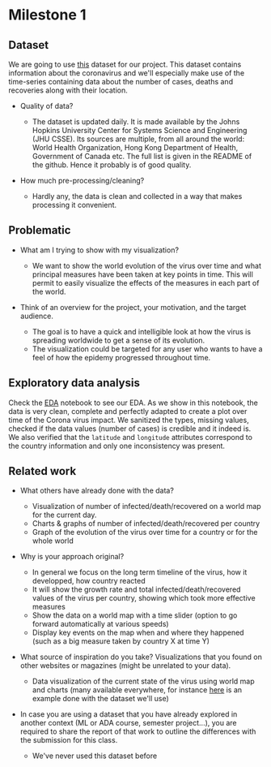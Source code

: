 # Milestone 1

## Dataset

We are going to use [this](https://github.com/CSSEGISandData/COVID-19) dataset for our project. This dataset contains information about the coronavirus and we'll especially make use of the time-series containing data about the number of cases, deaths and recoveries along with their location.

- Quality of data?
  - The dataset is updated daily. It is made available by the Johns Hopkins University Center for Systems Science and Engineering (JHU CSSE). Its sources are multiple, from all around the world: World Health Organization, Hong Kong Department of Health, Government of Canada etc. The full list is given in the README of the github. Hence it probably is of good quality.

- How much pre-processing/cleaning?
  - Hardly any, the data is clean and collected in a way that makes processing it convenient.

## Problematic

- What am I trying to show with my visualization?
  - We want to show the world evolution of the virus over time and what principal measures have been taken at key points in time. This will permit to easily visualize the effects of the measures in each part of the world.

- Think of an overview for the project, your motivation, and the target audience.
  - The goal is to have a quick and intelligible look at how the virus is spreading worldwide to get a sense of its evolution.
  - The visualization could be targeted for any user who wants to have a feel of how the epidemy progressed throughout time.

## Exploratory data analysis

Check the [EDA](./EDA.ipynb) notebook to see our EDA. As we show in this notebook, the data is very clean, complete and perfectly adapted to create a plot over time of the Corona virus impact. We sanitized the types, missing values, checked if the data values (number of cases) is credible and it indeed is. We also verified that the `latitude` and `longitude` attributes correspond to the country information and only one inconsistency was present.

## Related work

- What others have already done with the data?
  - Visualization of number of infected/death/recovered on a world map for the current day.
  - Charts & graphs of number of infected/death/recovered per country
  - Graph of the evolution of the virus over time for a country or for the whole world

- Why is your approach original?
  - In general we focus on the long term timeline of the virus, how it developped, how country reacted
  - It will show the growth rate and total infected/death/recovered values of the virus per country, showing which took more effective measures
  - Show the data on a world map with a time slider (option to go forward automatically at various speeds)
  - Display key events on the map when and where they happened (such as a big measure taken by country X at time Y)

- What source of inspiration do you take? Visualizations that you found on other websites or magazines (might be unrelated to your data).
  - Data visualization of the current state of the virus using world map and charts (many available everywhere, for instance [here](https://gisanddata.maps.arcgis.com/apps/opsdashboard/index.html#/bda7594740fd40299423467b48e9ecf6) is an example done with the dataset we'll use)

- In case you are using a dataset that you have already explored in another context (ML or ADA course, semester project...), you are required to share the report of that work to outline the differences with the submission for this class.
  - We've never used this dataset before
